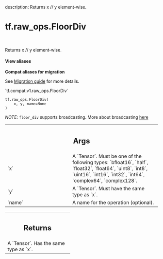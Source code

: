 description: Returns x // y element-wise.

<div itemscope itemtype="http://developers.google.com/ReferenceObject">
<meta itemprop="name" content="tf.raw_ops.FloorDiv" />
<meta itemprop="path" content="Stable" />
</div>

# tf.raw_ops.FloorDiv

<!-- Insert buttons and diff -->

<table class="tfo-notebook-buttons tfo-api nocontent" align="left">

</table>



Returns x // y element-wise.

<section class="expandable">
  <h4 class="showalways">View aliases</h4>
  <p>
<b>Compat aliases for migration</b>
<p>See
<a href="https://www.tensorflow.org/guide/migrate">Migration guide</a> for
more details.</p>
<p>`tf.compat.v1.raw_ops.FloorDiv`</p>
</p>
</section>

<pre class="devsite-click-to-copy prettyprint lang-py tfo-signature-link">
<code>tf.raw_ops.FloorDiv(
    x, y, name=None
)
</code></pre>



<!-- Placeholder for "Used in" -->

*NOTE*: `floor_div` supports broadcasting. More about broadcasting
[here](http://docs.scipy.org/doc/numpy/user/basics.broadcasting.html)

<!-- Tabular view -->
 <table class="responsive fixed orange">
<colgroup><col width="214px"><col></colgroup>
<tr><th colspan="2"><h2 class="add-link">Args</h2></th></tr>

<tr>
<td>
`x`
</td>
<td>
A `Tensor`. Must be one of the following types: `bfloat16`, `half`, `float32`, `float64`, `uint8`, `int8`, `uint16`, `int16`, `int32`, `int64`, `complex64`, `complex128`.
</td>
</tr><tr>
<td>
`y`
</td>
<td>
A `Tensor`. Must have the same type as `x`.
</td>
</tr><tr>
<td>
`name`
</td>
<td>
A name for the operation (optional).
</td>
</tr>
</table>



<!-- Tabular view -->
 <table class="responsive fixed orange">
<colgroup><col width="214px"><col></colgroup>
<tr><th colspan="2"><h2 class="add-link">Returns</h2></th></tr>
<tr class="alt">
<td colspan="2">
A `Tensor`. Has the same type as `x`.
</td>
</tr>

</table>

